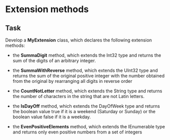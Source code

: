 # Extension methods

## Task

Develop a **MyExtension** class, which declares the following extension methods: 

- the **SummaDigit** method, which extends the Int32 type and returns the sum of the digits of an arbitrary integer. 

- the **SummaWithReverse** method, which extends the UInt32 type and returns the sum of the original positive integer with the number obtained from the original by rearranging all digits in reverse order 

- the **CountNotLetter** method, which extends the String type and returns the number of characters in the string that are not Latin letters. 

- the **IsDayOff** method, which extends the DayOfWeek type and returns the boolean value true if it is a weekend (Saturday or Sunday) or the boolean value false if it is a weekday. 

- the **EvenPositiveElements** method, which extends the IEnumerable <int> type and returns only even positive numbers from a set of integers 